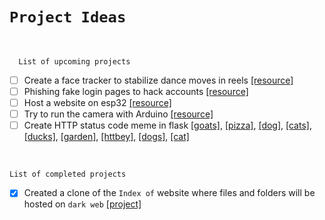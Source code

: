 # `Project Ideas`

<br>

      List of upcoming projects

- [ ] Create a face tracker to stabilize dance moves in reels [[resource]](https://www.geeksforgeeks.org/opencv-python-program-face-detection/)
- [ ] Phishing fake login pages to hack accounts [[resource]](https://www.peertechzpublications.com/articles/figures/TCSIT-6-140-g002.gif)
- [ ] Host a website on esp32 [[resource]](https://randomnerdtutorials.com/esp32-web-server-arduino-ide/)
- [ ] Try to run the camera with Arduino [[resource]](https://www.walmart.com/ip/Tebru-Camera-Module-DIY-Video-System-USB-Camera-Module-For-Raspberry/315911835)
- [ ] Create HTTP status code meme in flask [[goats]](https://httpgoats.com/404.jpg), [[pizza]](https://http.pizza/404.jpg), [[dog]](https://http.dog/404.jpg), [[cats]](https://httpcats.com/404.jpg), [[ducks]](https://httpducks.com/404.jpg), [[garden]](https://http.garden/404.jpg), [[httbey]](https://httbey.com/images/404.gif), [[dogs]](https://httpstatusdogs.com/img/404.jpg), [[cat]](https://http.cat/404.jpg)
      
<br>

    List of completed projects

- [x] Created a clone of the `Index of` website where files and folders will be hosted on `dark web` [[project]](https://github.com/imvickykumar999/Flask-XAMPP-Onion-Host/blob/92148a8b3877a00c7ac084303bda8daa0f1a0280/Projects/Index%20of/VicksTor.py#L2)

